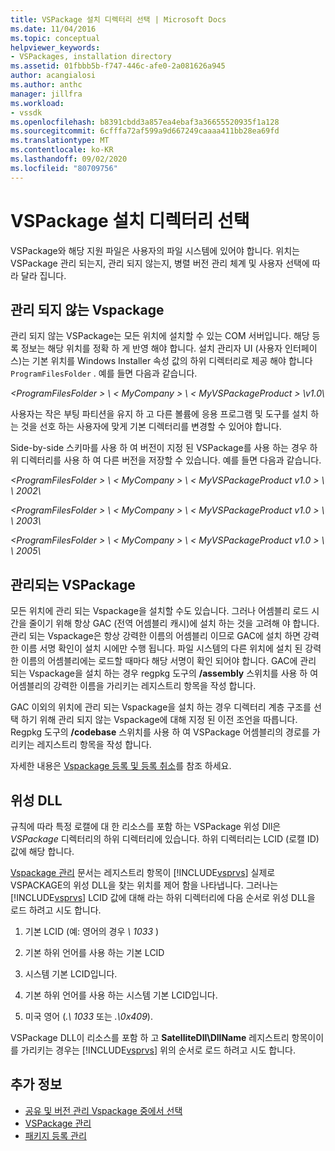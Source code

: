 ```yaml
---
title: VSPackage 설치 디렉터리 선택 | Microsoft Docs
ms.date: 11/04/2016
ms.topic: conceptual
helpviewer_keywords:
- VSPackages, installation directory
ms.assetid: 01fbbb5b-f747-446c-afe0-2a081626a945
author: acangialosi
ms.author: anthc
manager: jillfra
ms.workload:
- vssdk
ms.openlocfilehash: b8391cbdd3a857ea4ebaf3a36655520935f1a128
ms.sourcegitcommit: 6cfffa72af599a9d667249caaaa411bb28ea69fd
ms.translationtype: MT
ms.contentlocale: ko-KR
ms.lasthandoff: 09/02/2020
ms.locfileid: "80709756"
---
```

# <a name="choose-the-installation-directory-for-a-vspackage"></a>VSPackage 설치 디렉터리 선택
VSPackage와 해당 지원 파일은 사용자의 파일 시스템에 있어야 합니다. 위치는 VSPackage 관리 되는지, 관리 되지 않는지, 병렬 버전 관리 체계 및 사용자 선택에 따라 달라 집니다.

## <a name="unmanaged-vspackages"></a>관리 되지 않는 Vspackage
 관리 되지 않는 VSPackage는 모든 위치에 설치할 수 있는 COM 서버입니다. 해당 등록 정보는 해당 위치를 정확 하 게 반영 해야 합니다. 설치 관리자 UI (사용자 인터페이스)는 기본 위치를 Windows Installer 속성 값의 하위 디렉터리로 제공 해야 합니다 `ProgramFilesFolder` . 예를 들면 다음과 같습니다.

*&lt;ProgramFilesFolder &gt; \\ &lt; MyCompany &gt; \\ &lt; MyVSPackageProduct &gt; \v1.0\\*

 사용자는 작은 부팅 파티션을 유지 하 고 다른 볼륨에 응용 프로그램 및 도구를 설치 하는 것을 선호 하는 사용자에 맞게 기본 디렉터리를 변경할 수 있어야 합니다.

 Side-by-side 스키마를 사용 하 여 버전이 지정 된 VSPackage를 사용 하는 경우 하위 디렉터리를 사용 하 여 다른 버전을 저장할 수 있습니다. 예를 들면 다음과 같습니다.

 *&lt;ProgramFilesFolder &gt; \\ &lt; MyCompany &gt; \\ &lt; MyVSPackageProduct v1.0 &gt; \\ \\ 2002\\*

 *&lt;ProgramFilesFolder &gt; \\ &lt; MyCompany &gt; \\ &lt; MyVSPackageProduct v1.0 &gt; \\ \\ 2003\\*

 *&lt;ProgramFilesFolder &gt; \\ &lt; MyCompany &gt; \\ &lt; MyVSPackageProduct v1.0 &gt; \\ \\ 2005\\*

## <a name="managed-vspackages"></a>관리되는 VSPackage
 모든 위치에 관리 되는 Vspackage을 설치할 수도 있습니다. 그러나 어셈블리 로드 시간을 줄이기 위해 항상 GAC (전역 어셈블리 캐시)에 설치 하는 것을 고려해 야 합니다. 관리 되는 Vspackage은 항상 강력한 이름의 어셈블리 이므로 GAC에 설치 하면 강력한 이름 서명 확인이 설치 시에만 수행 됩니다. 파일 시스템의 다른 위치에 설치 된 강력한 이름의 어셈블리에는 로드할 때마다 해당 서명이 확인 되어야 합니다. GAC에 관리 되는 Vspackage을 설치 하는 경우 regpkg 도구의 **/assembly** 스위치를 사용 하 여 어셈블리의 강력한 이름을 가리키는 레지스트리 항목을 작성 합니다.

 GAC 이외의 위치에 관리 되는 Vspackage을 설치 하는 경우 디렉터리 계층 구조를 선택 하기 위해 관리 되지 않는 Vspackage에 대해 지정 된 이전 조언을 따릅니다. Regpkg 도구의 **/codebase** 스위치를 사용 하 여 VSPackage 어셈블리의 경로를 가리키는 레지스트리 항목을 작성 합니다.

 자세한 내용은 [Vspackage 등록 및 등록 취소](../../extensibility/registering-and-unregistering-vspackages.md)를 참조 하세요.

## <a name="satellite-dlls"></a>위성 DLL
 규칙에 따라 특정 로캘에 대 한 리소스를 포함 하는 VSPackage 위성 Dll은 *VSPackage* 디렉터리의 하위 디렉터리에 있습니다. 하위 디렉터리는 LCID (로캘 ID) 값에 해당 합니다.

 [Vspackage 관리](../../extensibility/managing-vspackages.md) 문서는 레지스트리 항목이 [!INCLUDE[vsprvs](../../code-quality/includes/vsprvs_md.md)] 실제로 VSPACKAGE의 위성 DLL을 찾는 위치를 제어 함을 나타냅니다. 그러나는 [!INCLUDE[vsprvs](../../code-quality/includes/vsprvs_md.md)] LCID 값에 대해 라는 하위 디렉터리에 다음 순서로 위성 DLL을 로드 하려고 시도 합니다.

1. 기본 LCID (예: 영어의 경우 *\ 1033* )

2. 기본 하위 언어를 사용 하는 기본 LCID

3. 시스템 기본 LCID입니다.

4. 기본 하위 언어를 사용 하는 시스템 기본 LCID입니다.

5. 미국 영어 (*.\ 1033* 또는 *.\0x409*).

VSPackage DLL이 리소스를 포함 하 고 **SatelliteDll\DllName** 레지스트리 항목이이를 가리키는 경우는 [!INCLUDE[vsprvs](../../code-quality/includes/vsprvs_md.md)] 위의 순서로 로드 하려고 시도 합니다.

## <a name="see-also"></a>추가 정보
- [공유 및 버전 관리 Vspackage 중에서 선택](../../extensibility/choosing-between-shared-and-versioned-vspackages.md)
- [VSPackage 관리](../../extensibility/managing-vspackages.md)
- [패키지 등록 관리](https://msdn.microsoft.com/library/f69e0ea3-6a92-4639-8ca9-4c9c210e58a1)
